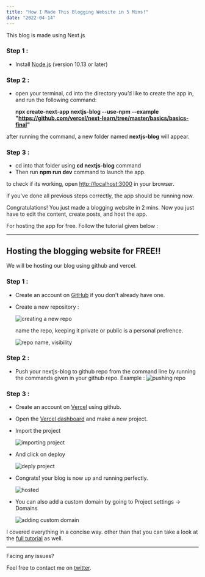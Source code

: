 ```yaml
---
title: "How I Made This Blogging Website in 5 Mins!"
date: "2022-04-14"
---
```


This blog is made using Next.js

### Step 1 :

- Install [Node.js](https://nodejs.org/en/) (version 10.13 or later) 

### Step 2 :

- open your terminal, cd into the directory you’d like to create the app in, and run the following command:

  **npx create-next-app nextjs-blog --use-npm --example "https://github.com/vercel/next-learn/tree/master/basics/basics-final"**

after running the command, a new folder named **nextjs-blog** will appear.

### Step 3 :

- cd into that folder using **cd nextjs-blog** command
- Then run **npm run dev** command to launch the app.

to check if its working, open [http://localhost:3000](http://localhost:3000/) in your browser.

if you've done all previous steps correctly, the app should be running now.

Congratulations! You just made a blogging website in 2 mins. Now you just have to edit the content, create posts, and host the app.

For hosting the app for free. Follow the tutorial given below :

---

## Hosting the blogging website for FREE!!

We will be hosting our blog using github and vercel.

### Step 1 :

- Create an account on [GitHub](https://github.com/) if you don't already have one.
- Create a new repository :
  
  ![creating a new repo](https://cdn.discordapp.com/attachments/716523839634407436/955440044678733864/unknown.png)

  name the repo, keeping it private or public is a personal prefrence.

  ![repo name, visibility](https://cdn.discordapp.com/attachments/716523839634407436/964084863214944287/1.png)

### Step 2 :

- Push your nextjs-blog to github repo from the command line by running the commands given in your github repo. Example :
  ![pushing repo](https://cdn.discordapp.com/attachments/716523839634407436/964085124532666428/unknown.png)

### Step 3 :

- Create an account on [Vercel](https://vercel.com) using github.
  
- Open the [Vercel dashboard](https://vercel.com/dashboard) and make a new project.
  
- Import the project
  
  ![importing project](https://cdn.discordapp.com/attachments/716523839634407436/955445107082014760/unknown.png)

- And click on deploy
  
  ![deply project](https://cdn.discordapp.com/attachments/716523839634407436/955445758168006696/unknown.png)

- Congrats! your blog is now up and running perfectly.
  
  ![hosted](https://cdn.discordapp.com/attachments/716523839634407436/964086684016865300/unknown.png)

- You can also add a custom domain by going to Project settings -> Domains
  
  ![adding custom domain](https://cdn.discordapp.com/attachments/716523839634407436/964087222955548682/unknown.png)

I covered everything in a concise way. other than that you can take a look at the [full tutorial](https://nextjs.org/learn/basics/create-nextjs-app) as well.

---

Facing any issues?

Feel free to contact me on [twitter](https://twitter.com/Skidee24).